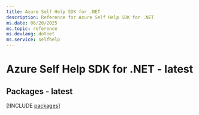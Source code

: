 ```yaml
---
title: Azure Self Help SDK for .NET
description: Reference for Azure Self Help SDK for .NET
ms.date: 06/20/2025
ms.topic: reference
ms.devlang: dotnet
ms.service: selfhelp
---
```

# Azure Self Help SDK for .NET - latest
## Packages - latest
[!INCLUDE [packages](self-help-index.md)]